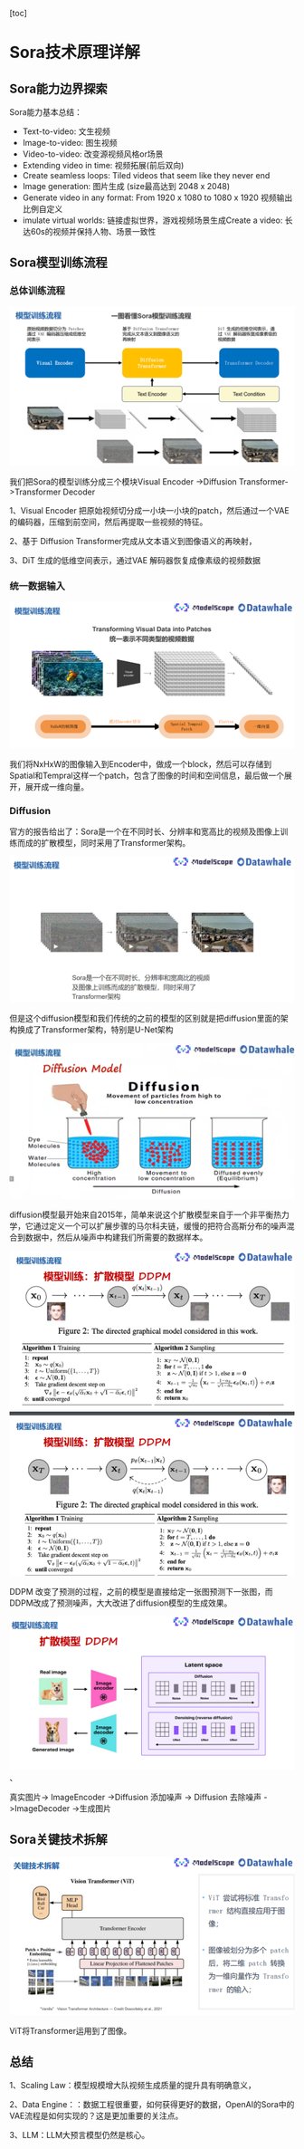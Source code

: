 [toc]

# Sora技术原理详解

## Sora能力边界探索

Sora能力基本总结：

- Text-to-video: 文生视频
- Image-to-video: 图生视频
- Video-to-video: 改变源视频风格or场景
- Extending video in time: 视频拓展(前后双向)
- Create seamless loops: Tiled videos that seem like they never end
- Image generation: 图片生成 (size最高达到 2048 x 2048)
- Generate video in any format: From 1920 x 1080 to 1080 x 1920 视频输出比例自定义
- imulate virtual worlds: 链接虚拟世界，游戏视频场景生成Create a video: 长达60s的视频并保持人物、场景一致性

## Sora模型训练流程

### 总体训练流程

![1709226963291](image/Task1_Sora技术路径/1709226963291.png)

我们把Sora的模型训练分成三个模块Visual Encoder ->Diffusion Transformer->Transformer Decoder

1、Visual Encoder 把原始视频切分成一小块一小块的patch，然后通过一个VAE的编码器，压缩到前空间，然后再提取一些视频的特征。

2、基于 Diffusion Transformer完成从文本语义到图像语义的再映射，

3、DiT 生成的低维空间表示，通过VAE 解码器恢复成像素级的视频数据

### 统一数据输入

![1709228495306](image/Task1_Sora技术路径/1709228495306.png)

我们将NxHxW的图像输入到Encoder中，做成一个block，然后可以存储到Spatial和Tempral这样一个patch，包含了图像的时间和空间信息，最后做一个展开，展开成一维向量。

### Diffusion

官方的报告给出了：Sora是一个在不同时长、分辨率和宽高比的视频及图像上训练而成的扩散模型，同时采用了Transformer架构。

![1709228668187](image/Task1_Sora技术路径/1709228668187.png)

但是这个diffusion模型和我们传统的之前的模型的区别就是把diffusion里面的架构换成了Transformer架构，特别是U-Net架构

![1709228751994](image/Task1_Sora技术路径/1709228751994.png)

diffusion模型最开始来自2015年，简单来说这个扩散模型来自于一个非平衡热力学，它通过定义一个可以扩展步骤的马尔科夫链，缓慢的把符合高斯分布的噪声混合到数据中，然后从噪声中构建我们所需要的数据样本。

![1709228893332](image/Task1_Sora技术路径/1709228893332.png)

DDPM 改变了预测的过程，之前的模型是直接给定一张图预测下一张图，而DDPM改成了预测噪声，大大改进了diffusion模型的生成效果。

![1709228998067](image/Task1_Sora技术路径/1709228998067.png)、

真实图片-> ImageEncoder ->Diffusion 添加噪声 -> Diffusion 去除噪声 ->ImageDecoder ->生成图片

## Sora关键技术拆解

![1709229185179](image/Task1_Sora技术路径/1709229185179.png)

ViT将Transformer运用到了图像。 

## 总结

1、Scaling Law：模型规模增大队视频生成质量的提升具有明确意义，

2、Data Engine：：数据工程很重要，如何获得更好的数据，OpenAI的Sora中的VAE流程是如何实现的？这是更加重要的关注点。

3、LLM：LLM大预言模型仍然是核心。
